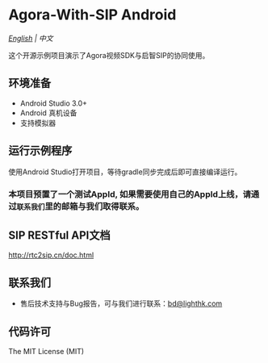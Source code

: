 # Agora-With-SIP Android

*[English](README.md) | 中文*

这个开源示例项目演示了Agora视频SDK与启智SIP的协同使用。

## 环境准备

- Android Studio 3.0+
- Android 真机设备
- 支持模拟器

## 运行示例程序

使用Android Studio打开项目，等待gradle同步完成后即可直接编译运行。

### 本项目预置了一个测试AppId, 如果需要使用自己的AppId上线，请通过`联系我们`里的邮箱与我们取得联系。

## SIP RESTful API文档
http://rtc2sip.cn/doc.html

## 联系我们

- 售后技术支持与Bug报告，可与我们进行联系：bd@lighthk.com

## 代码许可

The MIT License (MIT)
